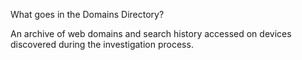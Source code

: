 What goes in the Domains Directory?

An archive of web domains and search history accessed on devices discovered during the investigation process.